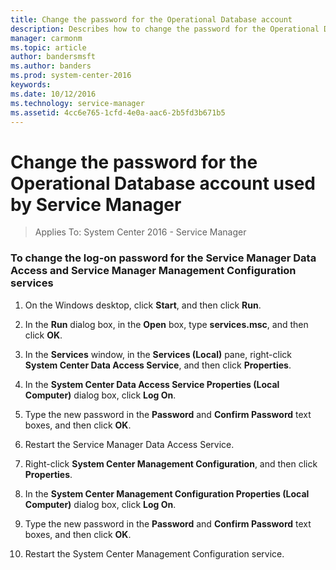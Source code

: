 ```yaml
---
title: Change the password for the Operational Database account
description: Describes how to change the password for the Operational Database account used by Service Manager.
manager: carmonm
ms.topic: article
author: bandersmsft
ms.author: banders
ms.prod: system-center-2016
keywords:  
ms.date: 10/12/2016
ms.technology: service-manager
ms.assetid: 4cc6e765-1cfd-4e0a-aac6-2b5fd3b671b5
---
```


# Change the password for the Operational Database account used by Service Manager

>Applies To: System Center 2016 - Service Manager


### To change the log-on password for the Service Manager Data Access and Service Manager Management Configuration services

1.  On the Windows desktop, click **Start**, and then click **Run**.

2.  In the **Run** dialog box, in the **Open** box, type **services.msc**, and then click **OK**.

3.  In the **Services** window, in the **Services (Local)** pane, right-click **System Center Data Access Service**, and then click **Properties**.

4.  In the **System Center Data Access Service Properties (Local Computer)** dialog box, click **Log On**.

5.  Type the new password in the **Password** and **Confirm Password** text boxes, and then click **OK**.

6.  Restart the Service Manager Data Access Service.

7.  Right-click **System Center Management Configuration**, and then click **Properties**.

8.  In the **System Center Management Configuration Properties (Local Computer)** dialog box, click **Log On**.

9. Type the new password in the **Password** and **Confirm Password** text boxes, and then click **OK**.

10. Restart the System Center Management Configuration service.
